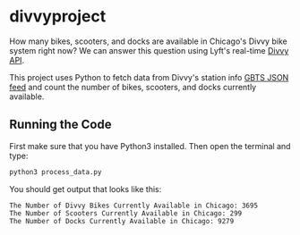# divvyproject
How many bikes, scooters, and docks are available in Chicago's Divvy bike system right now?
We can answer this question using Lyft's real-time [Divvy API](https://ride.divvybikes.com/system-data).

This project uses Python to fetch data from Divvy's station info [GBTS JSON feed](https://gbfs.divvybikes.com/gbfs/en/station_status.json) and count the number of bikes, scooters, and docks currently available.

## Running the Code
First make sure that you have Python3 installed. Then open the terminal and type:
```bash
python3 process_data.py
```

You should get output that looks like this:
```
The Number of Divvy Bikes Currently Available in Chicago: 3695
The Number of Scooters Currently Available in Chicago: 299
The Number of Docks Currently Available in Chicago: 9279
```

